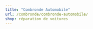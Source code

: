```yaml
---
title: "Combronde Automobile"
url: /combronde/combronde-automobile/
shop: réparation de voitures
---
```

